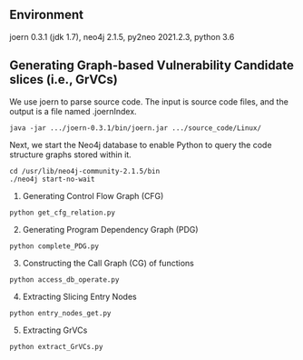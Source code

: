 ## Environment
joern 0.3.1 (jdk 1.7), neo4j 2.1.5, py2neo 2021.2.3, python 3.6 
## Generating Graph-based Vulnerability Candidate slices (i.e., GrVCs)

We use joern to parse source code. The input is source code files, and the output is a file named .joernIndex.
```
java -jar .../joern-0.3.1/bin/joern.jar .../source_code/Linux/
```
Next, we start the Neo4j database to enable Python to query the code structure graphs stored within it.
 ```
cd /usr/lib/neo4j-community-2.1.5/bin
./neo4j start-no-wait
```  
1. Generating Control Flow Graph (CFG)
```
python get_cfg_relation.py
```
2. Generating Program Dependency Graph (PDG)
```
python complete_PDG.py
```
3. Constructing the Call Graph (CG) of functions
```
python access_db_operate.py
```
4. Extracting Slicing Entry Nodes
```
python entry_nodes_get.py
```
5. Extracting GrVCs
```
python extract_GrVCs.py
```

